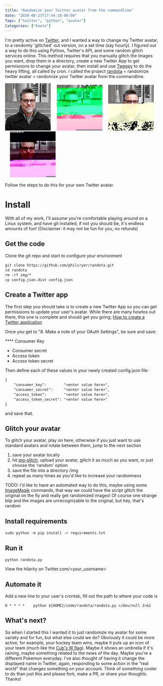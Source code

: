 ```yaml
---
title: "Randomize your Twitter avatar from the commandline"
date: "2020-08-23T17:44:18-06:00"
Tags: ["twitter", "python", "avatar"]
Categories: ["howto"]
---
```


I'm pretty active on [Twitter](https://twitter.com/fak3r), and I wanted a way to change my Twitter avatar, to a randomly 'glitched' out version, on a set time (say hourly). I figured out a way to do this using Python, Twitter's API, and some random glitch services online. This method requires that you manually glitch the images you want, drop them in a directory, create a new Twitter App to get permissions to change your avatar, then install and use [Tweepy](https://www.tweepy.org/) to do the heavy lifting, all called by cron. I called the project [randota](https://github.com/philcryer/randota.git) = randomize twitter avatar = randomize your Twitter avatar from the commandline.

<img src="https://raw.githubusercontent.com/philcryer/randota/master/img/me.jpg" heigh=150 width=150> &nbsp;&nbsp;&nbsp;
<img src="https://raw.githubusercontent.com/philcryer/randota/master/img/me-glitched-11-23-2019-3-55-53-PM.png" height=150 width=150> &nbsp;&nbsp;&nbsp;
<img src="https://raw.githubusercontent.com/philcryer/randota/master/img/me-glitched-11-23-2019-3-54-18-PM.png" height=150 width=150> &nbsp;&nbsp;&nbsp;
<img src="https://raw.githubusercontent.com/philcryer/randota/master/img/me-glitched-11-23-2019-3-53-48-PM.png" height=150 width=150>

Follow the steps to do this for your own Twitter avatar.

<!--more-->

# Install

With all of my work, I'll assume you're comfortable playing around on a Linux system, and have git installed, if not you should be, it's endless amounts of fun! (Disclaimer: it may not be fun for you, no refunds)

## Get the code

Clone the git repo and start to configure your environment

```
git clone https://github.com/philcryer/randota.git
cd randota
rm -rf img/*
cp config.json.dist config.json
```

## Create a Twitter app

The first step you should take is to create a new Twitter App so you can get permissions to update your user's avatar. While there are many howtos out there, this one is complete and should get you going; [How to create a Twitter application](https://docs.inboundnow.com/guide/create-twitter-application/)

Once you get to "8. Make a note of your OAuth Settings", be sure and save:

**** Consumer Key
* Consumer secret
* Access token
* Access token secret

Then define each of these values in your newly created config.json file:

```
{
    "consumer_key":        "<enter value here>",
    "consumer_secret":     "<enter value here>",
    "access_token":        "<enter value here>",
    "access_token_secret": "<enter value here>"
}
```

and save that.

## Glitch your avatar

To glitch your avatar, play on here, otherwise if you just want to use standard avatars and rotate between them, jump to the next section

1) save your avatar locally
2) hit [jpg-glitch](https://snorpey.github.io/jpg-glitch/), upload your avatar, glitch it as much as you want, or just choose the 'random' option
3) save the file into a directory /img
4) repeat as many times as you'd like to increase your randomness

TODO: I'd like to have an automated way to do this, maybe using some [ImageMagik](https://imagemagick.org/) commands, that way we could have the script glitch the original on the fly and really get randomized images! Of course one strange blip and the images are unrecognizable to the original, but hey, that's random

## Install requirements

```
sudo python -m pip install -r requirements.txt
```

## Run it

```
python randota.py
```

View the hilarity on Twitter.com/<your_username>

## Automate it

Add a new line to your user's crontab, fill out the path to where your code is

```
0 * * * *    python ${HOME}/code/randota/randota.py >/dev/null 2>&1
```

## What's next?

So when I started this I wanted it to just randomize my avatar for some variety and for fun, but what else could we do? Obviously it could be more active, for example, your hockey team wins, maybe it puts up an icon of your team (much like the [Cub's W flag](https://en.wikipedia.org/wiki/Cubs_Win_Flag)). Maybe it shows an umbrella if it's raining, maybe something related to the news of the day. Maybe you're a different Pokemon everyday. I've also thought of having it change the displayed name in Twitter, again, responding to some action in the "real world" that changes something on your account. Think of something cooler to do than just this and please fork, make a PR, or share your thoughts. Thanks!
